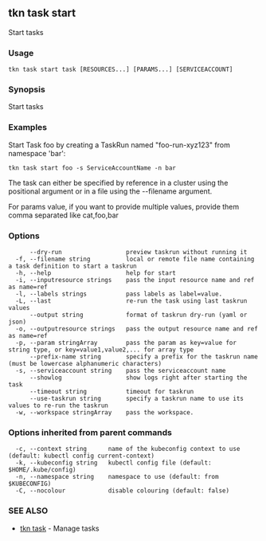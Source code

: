 ## tkn task start

Start tasks

### Usage

```
tkn task start task [RESOURCES...] [PARAMS...] [SERVICEACCOUNT]
```

### Synopsis

Start tasks

### Examples

Start Task foo by creating a TaskRun named "foo-run-xyz123" from namespace 'bar':

    tkn task start foo -s ServiceAccountName -n bar

The task can either be specified by reference in a cluster using the positional argument
or in a file using the --filename argument.

For params value, if you want to provide multiple values, provide them comma separated
like cat,foo,bar


### Options

```
      --dry-run                  preview taskrun without running it
  -f, --filename string          local or remote file name containing a task definition to start a taskrun
  -h, --help                     help for start
  -i, --inputresource strings    pass the input resource name and ref as name=ref
  -l, --labels strings           pass labels as label=value.
  -L, --last                     re-run the task using last taskrun values
      --output string            format of taskrun dry-run (yaml or json)
  -o, --outputresource strings   pass the output resource name and ref as name=ref
  -p, --param stringArray        pass the param as key=value for string type, or key=value1,value2,... for array type
      --prefix-name string       specify a prefix for the taskrun name (must be lowercase alphanumeric characters)
  -s, --serviceaccount string    pass the serviceaccount name
      --showlog                  show logs right after starting the task
      --timeout string           timeout for taskrun
      --use-taskrun string       specify a taskrun name to use its values to re-run the taskrun
  -w, --workspace stringArray    pass the workspace.
```

### Options inherited from parent commands

```
  -c, --context string      name of the kubeconfig context to use (default: kubectl config current-context)
  -k, --kubeconfig string   kubectl config file (default: $HOME/.kube/config)
  -n, --namespace string    namespace to use (default: from $KUBECONFIG)
  -C, --nocolour            disable colouring (default: false)
```

### SEE ALSO

* [tkn task](tkn_task.md)	 - Manage tasks

